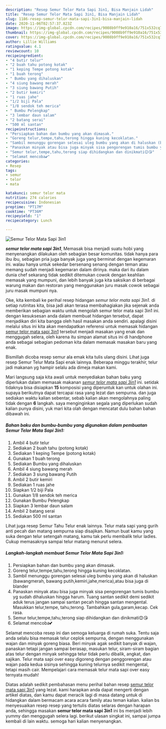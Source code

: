 ```yaml
---
description: "Resep Semur Telor Mata Sapi 3in1, Bisa Manjain Lidah"
title: "Resep Semur Telor Mata Sapi 3in1, Bisa Manjain Lidah"
slug: 1186-resep-semur-telor-mata-sapi-3in1-bisa-manjain-lidah
date: 2020-11-06T02:57:37.823Z
image: https://img-global.cpcdn.com/recipes/9008b9ff9e910a16/751x532cq70/semur-telor-mata-sapi-3in1-foto-resep-utama.jpg
thumbnail: https://img-global.cpcdn.com/recipes/9008b9ff9e910a16/751x532cq70/semur-telor-mata-sapi-3in1-foto-resep-utama.jpg
cover: https://img-global.cpcdn.com/recipes/9008b9ff9e910a16/751x532cq70/semur-telor-mata-sapi-3in1-foto-resep-utama.jpg
author: Lillie Williams
ratingvalue: 4.1
reviewcount: 10
recipeingredient:
- "4 butir telur"
- "2 buah tahu potong kotak"
- "1 keping Tempe potong kotak"
- "1 buah terong"
- " Bumbu yang dihaluskan"
- "4 siung bawang merah"
- "3 siung bawang Putih"
- "2 butir kemiri"
- "1 ruas jahe"
- "1/2 biji Pala"
- "1/8 sendok teh merica"
- " Bumbu Pelengkap"
- "3 lembar daun salam"
- "2 batang serai"
- "500 ml santan"
recipeinstructions:
- "Persiapkan bahan dan bumbu yang akan dimasak."
- "Goreng telur,tempe,tahu,terong hingga kuning kecoklatan."
- "Sambil menunggu gorengan selesai uleg bumbu yang akan di haluskan (bawangmerah, bawang putih,kemiri,jahe,merica),atau bisa juga di blander"
- "Panaskan minyak atau bisa juga minyak sisa pengorengan tumis bumbu yg sudah dihaluskan hingga harum. Tuang santan sedikit demi sedikit aduk terus jangan sampai santan pecah hingga santan mengental. Masukkan telur,tempe, tahu,terong. Tambahkan gula,garam,kecap. Cek rasa."
- "Semur telur,tempe,tahu,terong siap dihidangkan dan dinikmati😊😘"
- "Selamat mencoba💕"
categories:
- Resep
tags:
- semur
- telor
- mata

katakunci: semur telor mata 
nutrition: 274 calories
recipecuisine: Indonesian
preptime: "PT17M"
cooktime: "PT36M"
recipeyield: "1"
recipecategory: Lunch

---
```



![Semur Telor Mata Sapi 3in1](https://img-global.cpcdn.com/recipes/9008b9ff9e910a16/751x532cq70/semur-telor-mata-sapi-3in1-foto-resep-utama.jpg)

<b><i>semur telor mata sapi 3in1</i></b>, Memasak bisa menjadi suatu hobi yang menyenangkan dilakukan oleh sebagian besar komunitas. tidak hanya para ibu ibu, sebagian pria juga banyak juga yang berminat dengan kegemaran ini. walau hanya untuk sekedar bersenang senang dengan teman atau memang sudah menjadi kegemaran dalam dirinya. maka dari itu dalam dunia chef sekarang tidak sedikit ditemukan cowok dengan keahlian memasak yang mumpuni, dan lebih banyak juga kita saksikan di berbagai warung makan dan restoran yang menggunakan juru masak cowok sebagai juru masak mumpuni nya.

Oke, kita kembali ke perihal resep hidangan <i>semur telor mata sapi 3in1</i>. di setiap rutinitas kita, bisa jadi akan terasa membahagiakan jika sejenak anda memberikan sebagian waktu untuk mengolah semur telor mata sapi 3in1 ini. dengan kesuksesan anda dalam membuat hidangan tersebut, dapat menjadikan diri kita bangga oleh hasil masakan anda sendiri. apalagi disini melalui situs ini kita akan mendapatkan referensi untuk memasak hidangan <u>semur telor mata sapi 3in1</u> tersebut menjadi masakan yang enak dan menggugah selera, oleh karena itu simpan alamat situs ini di handphone anda sebagai sebagian pedoman kita dalam memasak masakan baru yang enak.

Bismillah dicoba resep semur ala emak kita tulis ulang disini. Lihat juga resep Semur Telur Mata Sapi enak lainnya. Beberapa minggu terakhir, telur jadi makanan yg hampir selalu ada dimeja makan kami.


Mari langsung saja kita awali untuk menyediakan bahan baku yang diperlukan dalam memasak makanan <u><i>semur telor mata sapi 3in1</i></u> ini. setidak tidaknya bisa disiapkan <b>15</b> komposisi yang diperuntuk kan untuk olahan ini. supaya berikutnya dapat tercapai rasa yang lezat dan sempurna. dan juga sediakan waktu kalian sebentar, sebab kalian akan mengolahnya paling tidak dengan <b>6</b> langkah. saya menginginkan segala yang diperlukan sudah kalian punya disini, yuk mari kita olah dengan mencatat dulu bahan bahan dibawah ini.

<!--inarticleads1-->

##### Bahan baku dan bumbu-bumbu yang digunakan dalam pembuatan Semur Telor Mata Sapi 3in1:

1. Ambil 4 butir telur
1. Sediakan 2 buah tahu (potong kotak)
1. Sediakan 1 keping Tempe (potong kotak)
1. Gunakan 1 buah terong
1. Sediakan  Bumbu yang dihaluskan
1. Ambil 4 siung bawang merah
1. Sediakan 3 siung bawang Putih
1. Ambil 2 butir kemiri
1. Sediakan 1 ruas jahe
1. Siapkan 1/2 biji Pala
1. Gunakan 1/8 sendok teh merica
1. Gunakan  Bumbu Pelengkap
1. Siapkan 3 lembar daun salam
1. Ambil 2 batang serai
1. Sediakan 500 ml santan


Lihat juga resep Semur Tahu Telur enak lainnya. Telur mata sapi yang gurih anti pecah dan matang sempurna siap disajikan. Namun buat kamu yang suka dengan telur setengah matang, kamu tak perlu membalik telur ladies. Cukup memasaknya sampai telur matang menurut selera. 

<!--inarticleads2-->

##### Langkah-langkah membuat Semur Telor Mata Sapi 3in1:

1. Persiapkan bahan dan bumbu yang akan dimasak.
1. Goreng telur,tempe,tahu,terong hingga kuning kecoklatan.
1. Sambil menunggu gorengan selesai uleg bumbu yang akan di haluskan (bawangmerah, bawang putih,kemiri,jahe,merica),atau bisa juga di blander
1. Panaskan minyak atau bisa juga minyak sisa pengorengan tumis bumbu yg sudah dihaluskan hingga harum. Tuang santan sedikit demi sedikit aduk terus jangan sampai santan pecah hingga santan mengental. Masukkan telur,tempe, tahu,terong. Tambahkan gula,garam,kecap. Cek rasa.
1. Semur telur,tempe,tahu,terong siap dihidangkan dan dinikmati😊😘
1. Selamat mencoba💕


Selamat mencoba resep ini dan semoga keluarga di rumah suka. Tentu saja anda selalu bisa memasak telur ceplok sempurna, dengan menggunakan wajan dan minyak goreng biasa. Beri minyak agak sedikit banyak di wajan, panaskan tetapi jangan sampai berasap, masukan telur, siram-siram bagian atas telur dengan minyak sehingga telur tidak perlu dibalik, angkat, dan sajikan. Telur mata sapi over easy digoreng dengan penggorengan atau wajan pada kedua sisinya sehingga kuning telurnya sedikit mengental, tetapi masih cair. Mempelajari cara memasak telur mata sapi over easy ternyata mudah! 

Diatas adalah sedikit pembahasan menu perihal bahan resep <u>semur telor mata sapi 3in1</u> yang lezat. kami harapkan anda dapat mengerti dengan artikel diatas, dan kamu dapat meracik lagi di masa datang untuk di hidangkan dalam bermacam acara acara family atau teman kalian. kalian bs menyesuaikan resep resep yang tertulis diatas selaras dengan harapan anda, sehingga masakan <b>semur telor mata sapi 3in1</b> ini bs menjadi lebih yummy dan menggugah selera lagi. berikut ulasan singkat ini, sampai jumpa kembali di lain waktu. semoga hari kalian menyenangkan.
